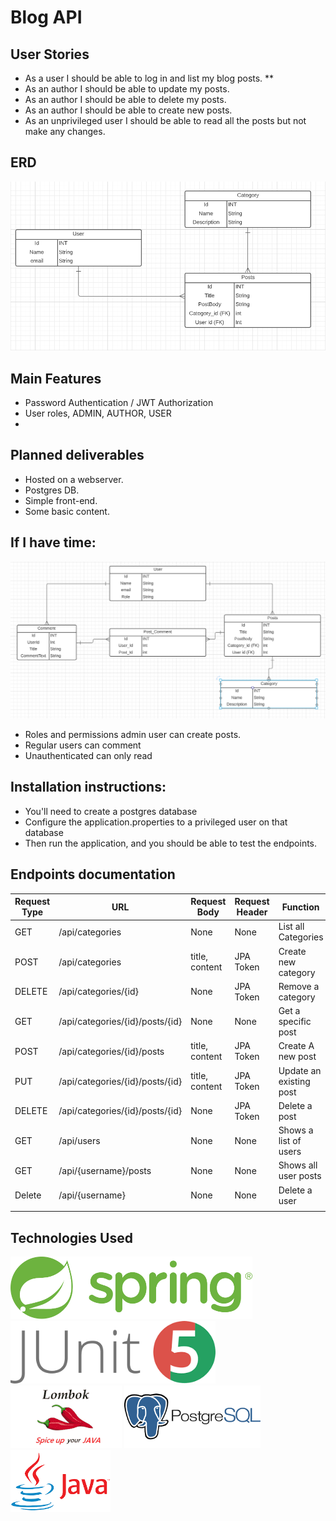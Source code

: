 # Blog API

## User Stories

* As a user I should be able to log in and list my blog posts.
** 
* As an author I should be able to update my posts.
* As an author I should be able to delete my posts.
* As an author I should be able to create new posts.
* As an unprivileged user I should be able to read all the posts but not make any changes.

## ERD

![](./README/ERD.png)

## Main Features
* Password Authentication / JWT Authorization
* User roles, ADMIN, AUTHOR, USER
* 

## Planned deliverables

* Hosted on a webserver.
* Postgres DB.
* Simple front-end.
* Some basic content.

## If I have time:

![](./README/ambitious.erd.png)

* Roles and permissions admin user can create posts.
* Regular users can comment
* Unauthenticated can only read

## Installation instructions:

* You'll need to create a postgres database
* Configure the application.properties to a privileged user on that database
* Then run the application, and you should be able to test the endpoints.

## Endpoints documentation

| Request Type | URL                             | Request Body   | Request Header | Function                | Access |
|--------------|---------------------------------|----------------|----------------|-------------------------|--------|
| GET          | /api/categories                 | None           | None           | List all Categories     | Any    |
| POST         | /api/categories                 | title, content | JPA Token      | Create new category     | Author |
| DELETE       | /api/categories/{id}            | None           | JPA Token      | Remove a category       | Admin  |
| GET          | /api/categories/{id}/posts/{id} | None           | None           | Get a specific post     | Any    |
| POST         | /api/categories/{id}/posts      | title, content | JPA Token      | Create A new post       | Author |
| PUT          | /api/categories/{id}/posts/{id} | title, content | JPA Token      | Update an existing post | Author |
| DELETE       | /api/categories/{id}/posts/{id} | None           | JPA Token      | Delete a post           | Author |
| GET          | /api/users                      | None           | None           | Shows a list of users   | Any    |
| GET          | /api/{username}/posts           | None           | None           | Shows all user posts    | Any    |
| Delete       | /api/{username}                 | None           | None           | Delete a user           | Admin  |
|              |                                 |                |                |                         |        |

## Technologies Used
<img height="100" style="display: inline" src="./README/spring-logo.svg"/>
<img height="100" style="display: inline" src="./README/junit.png"/>
<img height="100" style="display: inline" src="./README/lombok.png"/>
<img height="100" style="display: inline" src="./README/postgres.png"/>
<img height="100" style="display: inline" src="./README/javalogo.png"/>